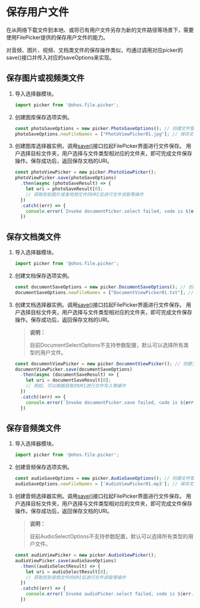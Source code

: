 # 保存用户文件

在从网络下载文件到本地、或将已有用户文件另存为新的文件路径等场景下，需要使用FilePicker提供的保存用户文件的能力。

对音频、图片、视频、文档类文件的保存操作类似，均通过调用对应picker的save()接口并传入对应的saveOptions来实现。


## 保存图片或视频类文件

1. 导入选择器模块。

   ```ts
   import picker from '@ohos.file.picker';
   ```

2. 创建图库保存选项实例。

   ```ts
   const photoSaveOptions = new picker.PhotoSaveOptions(); // 创建文件管理器保存选项实例
   photoSaveOptions.newFileNames = ["PhotoViewPicker01.jpg"]; // 保存文件名（可选）
   ```

3. 创建图库选择器实例，调用[save()](../reference/apis/js-apis-file-picker.md#save)接口拉起FilePicker界面进行文件保存。
     用户选择目标文件夹，用户选择与文件类型相对应的文件夹，即可完成文件保存操作。保存成功后，返回保存文档的URI。

   ```ts
   const photoViewPicker = new picker.PhotoViewPicker();
   photoViewPicker.save(photoSaveOptions)
     .then(async (photoSaveResult) => {
       let uri = photoSaveResult[0];
       // 获取到到图片或者视频文件的URI后进行文件读取等操作
     })
     .catch((err) => {
       console.error(`Invoke documentPicker.select failed, code is ${err.code}, message is ${err.message}`);
     })
   ```

## 保存文档类文件

1. 导入选择器模块。

   ```ts
   import picker from '@ohos.file.picker';
   ```

2. 创建文档保存选项实例。

   ```ts
   const documentSaveOptions = new picker.DocumentSaveOptions(); // 创建文件管理器选项实例
   documentSaveOptions.newFileNames = ["DocumentViewPicker01.txt"]; // 保存文件名（可选）
   ```

3. 创建文档选择器实例。调用[save()](../reference/apis/js-apis-file-picker.md#save-3)接口拉起FilePicker界面进行文件保存。
   用户选择目标文件夹，用户选择与文件类型相对应的文件夹，即可完成文件保存操作。保存成功后，返回保存文档的URI。

   > **说明：**
   >
   > 目前DocumentSelectOptions不支持参数配置，默认可以选择所有类型的用户文件。

   ```ts
   const documentViewPicker = new picker.DocumentViewPicker(); // 创建文件选择器实例
   documentViewPicker.save(documentSaveOptions)
     .then(async (documentSaveResult) => {
       let uri = documentSaveResult[0];
       // 例如，可以根据获取的URI进行文件写入等操作
     })
     .catch((err) => {
       console.error(`Invoke documentPicker.save failed, code is ${err.code}, message is ${err.message}`);
     })
   ```

## 保存音频类文件

1. 导入选择器模块。

   ```ts
   import picker from '@ohos.file.picker';
   ```

2. 创建音频保存选项实例。

   ```ts
   const audioSaveOptions = new picker.AudioSaveOptions(); // 创建文件管理器选项实例
   audioSaveOptions.newFileNames = ['AudioViewPicker01.mp3']; // 保存文件名（可选）
   ```

3. 创建音频选择器实例。调用[save()](../reference/apis/js-apis-file-picker.md#save-6)接口拉起FilePicker界面进行文件保存。
     用户选择目标文件夹，用户选择与文件类型相对应的文件夹，即可完成文件保存操作。保存成功后，返回保存文档的URI。
   > **说明：**
   >
   > 目前AudioSelectOptions不支持参数配置，默认可以选择所有类型的用户文件。

   ```ts
   const audioViewPicker = new picker.AudioViewPicker();
   audioViewPicker.save(audioSaveOptions)
     .then((audioSelectResult) => {
       let uri = audioSelectResult[0];
       // 获取到到音频文件的URI后进行文件读取等操作
     })
     .catch((err) => {
       console.error(`Invoke audioPicker.select failed, code is ${err.code}, message is ${err.message}`);
     })
   ```
